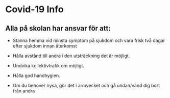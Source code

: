 # Covid-19 Info
## Alla på skolan har ansvar för att:​

* Stanna hemma vid minsta symptom på sjukdom och vara frisk två dagar efter sjukdom innan återkomst​

* Hålla avstånd till andra i den utsträckning det är möjligt.  ​

* Undvika kollektivtrafik om möjligt.​

* Hålla god handhygien. ​

* Om du behöver nysa, gör det i armvecket och gå undan/vänd dig bort från andra